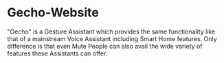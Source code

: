 # Gecho-Website
"Gecho" is a Gesture Assistant which provides the same functionality like that of a mainstream Voice Assistant including Smart Home features. Only difference is that even Mute People can also avail the wide variety of features these Assistants can offer.
